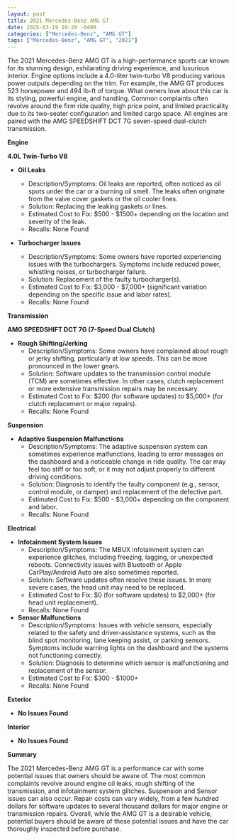 ```yaml
---
layout: post
title: 2021 Mercedes-Benz AMG GT
date: 2025-03-19 10:29 -0400
categories: ["Mercedes-Benz", "AMG GT"]
tags: ["Mercedes-Benz", "AMG GT", "2021"]
---
```

The 2021 Mercedes-Benz AMG GT is a high-performance sports car known for its stunning design, exhilarating driving experience, and luxurious interior. Engine options include a 4.0-liter twin-turbo V8 producing various power outputs depending on the trim. For example, the AMG GT produces 523 horsepower and 494 lb-ft of torque. What owners love about this car is its styling, powerful engine, and handling. Common complaints often revolve around the firm ride quality, high price point, and limited practicality due to its two-seater configuration and limited cargo space. All engines are paired with the AMG SPEEDSHIFT DCT 7G seven-speed dual-clutch transmission.

**Engine**

**4.0L Twin-Turbo V8**

*   **Oil Leaks**
    *   Description/Symptoms: Oil leaks are reported, often noticed as oil spots under the car or a burning oil smell. The leaks often originate from the valve cover gaskets or the oil cooler lines.
    *   Solution: Replacing the leaking gaskets or lines.
    *   Estimated Cost to Fix: $500 - $1500+ depending on the location and severity of the leak.
    * Recalls: None Found

*   **Turbocharger Issues**
    *   Description/Symptoms: Some owners have reported experiencing issues with the turbochargers. Symptoms include reduced power, whistling noises, or turbocharger failure.
    *   Solution: Replacement of the faulty turbocharger(s).
    *   Estimated Cost to Fix: $3,000 - $7,000+ (significant variation depending on the specific issue and labor rates).
    * Recalls: None Found

**Transmission**

**AMG SPEEDSHIFT DCT 7G (7-Speed Dual Clutch)**

*   **Rough Shifting/Jerking**
    *   Description/Symptoms: Some owners have complained about rough or jerky shifting, particularly at low speeds. This can be more pronounced in the lower gears.
    *   Solution: Software updates to the transmission control module (TCM) are sometimes effective. In other cases, clutch replacement or more extensive transmission repairs may be necessary.
    *   Estimated Cost to Fix: $200 (for software updates) to $5,000+ (for clutch replacement or major repairs).
    * Recalls: None Found

**Suspension**

*   **Adaptive Suspension Malfunctions**
    *   Description/Symptoms: The adaptive suspension system can sometimes experience malfunctions, leading to error messages on the dashboard and a noticeable change in ride quality. The car may feel too stiff or too soft, or it may not adjust properly to different driving conditions.
    *   Solution: Diagnosis to identify the faulty component (e.g., sensor, control module, or damper) and replacement of the defective part.
    *   Estimated Cost to Fix: $500 - $3,000+ depending on the component and labor.
    * Recalls: None Found

**Electrical**

*   **Infotainment System Issues**
    *   Description/Symptoms: The MBUX infotainment system can experience glitches, including freezing, lagging, or unexpected reboots. Connectivity issues with Bluetooth or Apple CarPlay/Android Auto are also sometimes reported.
    *   Solution: Software updates often resolve these issues. In more severe cases, the head unit may need to be replaced.
    *   Estimated Cost to Fix: $0 (for software updates) to $2,000+ (for head unit replacement).
    * Recalls: None Found
*   **Sensor Malfunctions**
    * Description/Symptoms: Issues with vehicle sensors, especially related to the safety and driver-assistance systems, such as the blind spot monitoring, lane keeping assist, or parking sensors. Symptoms include warning lights on the dashboard and the systems not functioning correctly.
    * Solution: Diagnosis to determine which sensor is malfunctioning and replacement of the sensor.
    * Estimated Cost to Fix: $300 - $1000+
    * Recalls: None Found

**Exterior**

*   **No Issues Found**

**Interior**

*   **No Issues Found**

**Summary**

The 2021 Mercedes-Benz AMG GT is a performance car with some potential issues that owners should be aware of. The most common complaints revolve around engine oil leaks, rough shifting of the transmission, and infotainment system glitches. Suspension and Sensor issues can also occur. Repair costs can vary widely, from a few hundred dollars for software updates to several thousand dollars for major engine or transmission repairs. Overall, while the AMG GT is a desirable vehicle, potential buyers should be aware of these potential issues and have the car thoroughly inspected before purchase.

